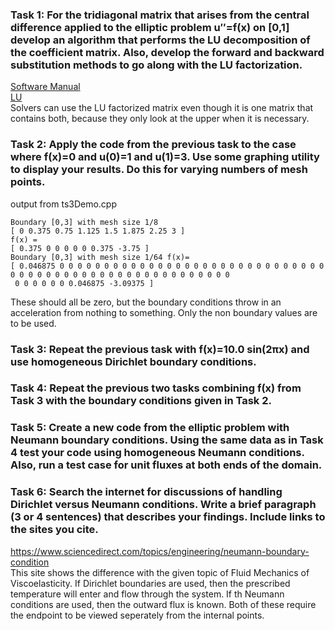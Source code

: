 ### Task 1: For the tridiagonal matrix that arises from the central difference applied to the elliptic problem u′′=f(x) on [0,1] develop an algorithm that performs the LU decomposition of the coefficient matrix. Also, develop the forward and backward substitution methods to go along with the LU factorization.  
[Software Manual](https://gftbs.github.io/math5620/Software_Manual/toc)  
[LU](https://gftbs.github.io/Software_Manual/procedures/Matrix/luFactorization)  
Solvers can use the LU factorized matrix even though it is one matrix that contains both, because they only look at the upper when it is necessary.  
  
### Task 2: Apply the code from the previous task to the case where f(x)=0 and u(0)=1 and u(1)=3. Use some graphing utility to display your results. Do this for varying numbers of mesh points. 
output from ts3Demo.cpp

    Boundary [0,3] with mesh size 1/8
    [ 0 0.375 0.75 1.125 1.5 1.875 2.25 3 ]
    f(x) =
    [ 0.375 0 0 0 0 0 0.375 -3.75 ]
    Boundary [0,3] with mesh size 1/64 f(x)=
    [ 0.046875 0 0 0 0 0 0 0 0 0 0 0 0 0 0 0 0 0 0 0 0 0 0 0 0 0 0 0 0 0 0 0 0 0 0 0 0 0 0 0 0 0 0 0 0 0 0 0 0 0 0 0 0 0 0 0
     0 0 0 0 0 0 0.046875 -3.09375 ]
  
These should all be zero, but the boundary conditions throw in an acceleration from nothing to something. Only the non boundary values are to be used.
### Task 3: Repeat the previous task with f(x)=10.0 sin(2πx) and use homogeneous Dirichlet boundary conditions.  
  
### Task 4: Repeat the previous two tasks combining f(x) from Task 3 with the boundary conditions given in Task 2.  
  
### Task 5: Create a new code from the elliptic problem with Neumann boundary conditions. Using the same data as in Task 4 test your code using homogeneous Neumann conditions. Also, run a test case for unit fluxes at both ends of the domain.  

### Task 6: Search the internet for discussions of handling Dirichlet versus Neumann conditions. Write a brief paragraph (3 or 4 sentences) that describes your findings. Include links to the sites you cite.  
https://www.sciencedirect.com/topics/engineering/neumann-boundary-condition  
This site shows the difference with the given topic of Fluid Mechanics of Viscoelasticity. If Dirichlet boundaries are used, then the prescribed temperature will enter and flow through the system. If th Neumann conditions are used, then the outward flux is known. Both of these require the endpoint to be viewed seperately from the internal points.
